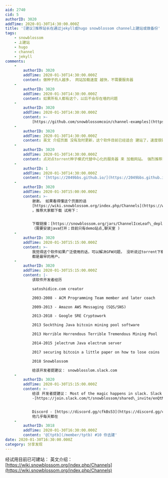 ```yaml
---
aid: 2740
cid: 5
authorID: 3020
addTime: 2020-01-30T14:30:00.000Z
title: '[建议]推荐站长在通过jekyll或hugo snowblossom channel上建站或做备份'
tags:
    - snowblossom
    - 上建站
    - hugo
    - channel
    - jekyll
comments:
    -
        authorID: 3020
        addTime: 2020-01-30T14:30:00.000Z
        content: 做种子的人越多， 网站加载速度 越快，不需要服务器
    -
        authorID: 3020
        addTime: 2020-01-30T14:30:00.000Z
        content: 如果所有人都有这个，以后不会存在墙的问题
    -
        authorID: 3020
        addTime: 2020-01-30T14:30:00.000Z
        content: >-
            [https://github.com/snowblossomcoin/channel-examples](https://github.com/snowblossomcoin/channel-examples)
    -
        authorID: 3020
        addTime: 2020-01-30T14:30:00.000Z
        content: 英文 介绍页面 没有及时更新，这个软件目前已经适合 建站了，速度很好 ，
    -
        authorID: 3020
        addTime: 2020-01-30T14:30:00.000Z
        content: 点对点torrent种子模式代替中心化的服务器 来 加载网站。 强烈推荐推广使用。这个无需付费翻墙。 很多站都可在这上面也做个镜像。
    -
        authorID: 1
        addTime: 2020-01-30T14:30:00.000Z
        content: '[https://2049bbs.github.io/](https://2049bbs.github.io/) 免翻墙镜像'
    -
        authorID: 3020
        addTime: 2020-01-30T15:00:00.000Z
        content: >-
            谢谢。 如果看得懂这个页面的话
            [https://wiki.snowblossom.org/index.php/Channels](https://wiki.snowblossom.org/index.php/Channels)
            ，推荐大家都下载 试用下：


            下载链接：[https://snowblossom.org/jars/ChannelIceLeaf\_deploy.jar](https://snowblossom.org/jars/ChannelIceLeaf_deploy.jar)
            （需要安装java打开；目前只有demo站点,聊天室 )
    -
        authorID: 3020
        addTime: 2020-01-30T15:15:00.000Z
        content: >-
            我觉得这个软件如果广泛使用的话，可以解决GFW问题， 没听说过torrent下载被封过。 缺点 是处于初期阶段，没什么内容，现在用的人，
            都是最早的用户。
    -
        authorID: 3020
        addTime: 2020-01-30T15:15:00.000Z
        content: |-
            该软件开发者经历

            satoshidice.com creator

            2003-2008 - ACM Programming Team member and later coach

            2009-2013 - Amazon AWS Messaging (SQS/SNS)

            2013-2018 - Google SRE Cryptowork

            2013 Sockthing Java bitcoin mining pool software

            2013 Horrible Horrendous Terrible Tremendous Mining Pool

            2014-2015 jelectrum Java electrum server

            2017 securing bitcoin a little paper on how to lose coins

            2018 Snowblossom

            给该开发者提建议： snowblosslom.slack.com
    -
        authorID: 3020
        addTime: 2020-01-30T15:15:00.000Z
        content: >-
            给该 开发者提建议： Most of the magic happens in slack. Slack
            -[https://join.slack.com/t/snowblossom/shared\_invite/enQtMzY1OTEzODYzNjk5LTI5NTIxMDQ1NTQ2OTMwZjgxOTk3MGRjZGI1OTI2ZWQyOGU2NjYwZTZmM2ZkMmJiMWVmODdmMmU5OWRjNWQ1Yjc](https://join.slack.com/t/snowblossom/shared_invite/enQtMzY1OTEzODYzNjk5LTI5NTIxMDQ1NTQ2OTMwZjgxOTk3MGRjZGI1OTI2ZWQyOGU2NjYwZTZmM2ZkMmJiMWVmODdmMmU5OWRjNWQ1Yjc)


            Discord - [https://discord.gg/cfkBs53](https://discord.gg/cfkBs53)
            他几乎每天都在
    -
        authorID: 3018
        addTime: 2020-01-30T16:30:00.000Z
        content: '@[tptb](/member/tptb) #10 你去建'
date: 2020-01-30T16:30:00.000Z
category: 分享发现
---
```


经试用目前已可建站： 英文介绍： [https://wiki.snowblossom.org/index.php/Channels](https://wiki.snowblossom.org/index.php/Channels)
